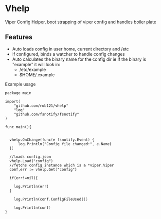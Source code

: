 # Vhelp

Viper Config Helper, boot strapping of viper config and handles boiler plate

## Features

* Auto loads config in user home, current directory and /etc
* If configured, binds a watcher to handle config changes
* Auto calculates the binary name for the config dir ie if the binary is "example" it will look in:
  - /etc/example
  - $HOME/.example
  

Example usage

```
package main

import(
	"github.com/rob121/vhelp"
	"log"
	"github.com/fsnotify/fsnotify"
)

func main(){


  vhelp.OnChange(func(e fsnotify.Event) {
	  log.Println("Config file changed:", e.Name)
  })
  
  //loads config.json
  vhelp.Load("config")
  //fetchs config instance which is a *viper.Viper
  conf,err := vhelp.Get("config")

  if(err!=nil){

  	log.Println(err)
  }

	log.Println(conf.ConfigFileUsed())

	log.Println(conf)
}
```
